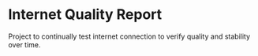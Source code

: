 # Internet Quality Report
Project to continually test internet connection to verify quality and stability over time.
